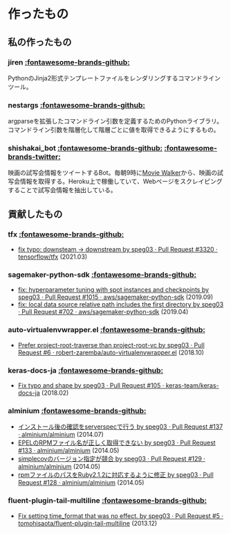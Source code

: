 # 作ったもの

## 私の作ったもの

### jiren [:fontawesome-brands-github:](https://github.com/speg03/jiren)

PythonのJinja2形式テンプレートファイルをレンダリングするコマンドラインツール。

### nestargs [:fontawesome-brands-github:](https://github.com/speg03/nestargs)

argparseを拡張したコマンドライン引数を定義するためのPythonライブラリ。コマンドライン引数を階層化して階層ごとに値を取得できるようにするもの。

### shishakai_bot [:fontawesome-brands-github:](https://github.com/speg03/shishakai_bot) [:fontawesome-brands-twitter:](https://twitter.com/shishakai_bot)

映画の試写会情報をツイートするBot。毎朝9時に[Movie Walker](https://movie.walkerplus.com/shisyakai/)から、映画の試写会情報を取得する。Heroku上で稼働していて、Webページをスクレイピングすることで試写会情報を抽出している。


## 貢献したもの

### tfx [:fontawesome-brands-github:](https://github.com/tensorflow/tfx)

* [fix typo: downsteam -> downstream by speg03 · Pull Request #3320 · tensorflow/tfx](https://github.com/tensorflow/tfx/pull/3320) (2021.03)

### sagemaker-python-sdk [:fontawesome-brands-github:](https://github.com/aws/sagemaker-python-sdk)

* [fix: hyperparameter tuning with spot instances and checkpoints by speg03 · Pull Request #1015 · aws/sagemaker-python-sdk](https://github.com/aws/sagemaker-python-sdk/pull/1015) (2019.09)
* [fix: local data source relative path includes the first directory by speg03 · Pull Request #702 · aws/sagemaker-python-sdk](https://github.com/aws/sagemaker-python-sdk/pull/702) (2019.04)

### auto-virtualenvwrapper.el [:fontawesome-brands-github:](https://github.com/robert-zaremba/auto-virtualenvwrapper.el)

* [Prefer project-root-traverse than project-root-vc by speg03 · Pull Request #6 · robert-zaremba/auto-virtualenvwrapper.el](https://github.com/robert-zaremba/auto-virtualenvwrapper.el/pull/6) (2018.10)

### keras-docs-ja [:fontawesome-brands-github:](https://github.com/keras-team/keras-docs-ja)

* [Fix typo and shape by speg03 · Pull Request #105 · keras-team/keras-docs-ja](https://github.com/keras-team/keras-docs-ja/pull/105) (2018.02)

### alminium [:fontawesome-brands-github:](https://github.com/alminium/alminium)

* [インストール後の確認をserverspecで行う by speg03 · Pull Request #137 · alminium/alminium](https://github.com/alminium/alminium/pull/137) (2014.07)
* [EPELのRPMファイル名が正しく取得できない by speg03 · Pull Request #133 · alminium/alminium](https://github.com/alminium/alminium/pull/133) (2014.05)
* [simplecovのバージョン指定が競合 by speg03 · Pull Request #129 · alminium/alminium](https://github.com/alminium/alminium/pull/129) (2014.05)
* [rpmファイルのパスをRuby2.1.2に対応するように修正 by speg03 · Pull Request #128 · alminium/alminium](https://github.com/alminium/alminium/pull/128) (2014.05)

### fluent-plugin-tail-multiline [:fontawesome-brands-github:](https://github.com/tomohisaota/fluent-plugin-tail-multiline)

* [Fix setting time_format that was no effect. by speg03 · Pull Request #5 · tomohisaota/fluent-plugin-tail-multiline](https://github.com/tomohisaota/fluent-plugin-tail-multiline/pull/5) (2013.12)
